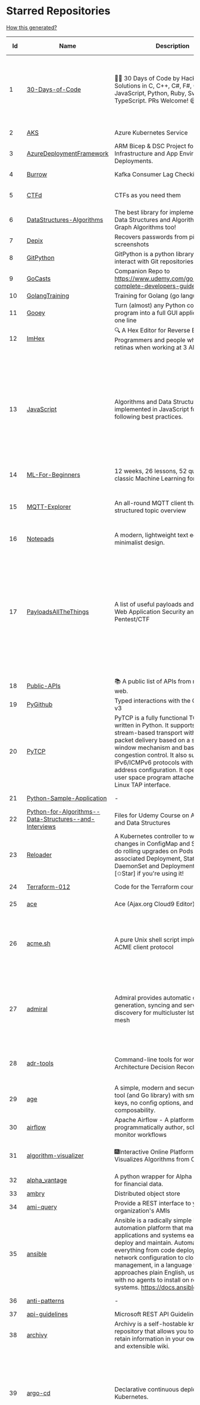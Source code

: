 # Starred Repositories  
[How this generated?](../master/USAGE.md)  
  
| Id 			| Name			| Description | Star Counts | Topics/Tags   | Last Updated 	|  
| ----------- | ----------- 	| ----------- | ----------- | ----------- 	| -----------   |  
|1|[30-Days-of-Code](https://github.com/xeoneux/30-Days-of-Code.git)|👨‍💻 30 Days of Code by HackerRank Solutions in C, C++, C#, F#, Go, Java, JavaScript, Python, Ruby, Swift & TypeScript. PRs Welcome! 😄|802|hackerrank, java, swift, python, csharp, fsharp, cplusplus, solutions, 30, days, of, code, typescript, go, ruby, kotlin, javascript, c|17-8-2022|  
|2|[AKS](https://github.com/Azure/AKS.git)|Azure Kubernetes Service|1645||30-11-2022|  
|3|[AzureDeploymentFramework](https://github.com/brwilkinson/AzureDeploymentFramework.git)|ARM Bicep & DSC Project for Azure Infrastructure and App Environment Deployments.|85||12-9-2022|  
|4|[Burrow](https://github.com/linkedin/Burrow.git)|Kafka Consumer Lag Checking|3389||1-12-2022|  
|5|[CTFd](https://github.com/CTFd/CTFd.git)|CTFs as you need them|4385|ctf, security, education, flask, ctfd|23-12-2022|  
|6|[DataStructures-Algorithms](https://github.com/rachitiitr/DataStructures-Algorithms.git)|The best library for implementation of all Data Structures and Algorithms - Trees + Graph Algorithms too!|2421||13-6-2021|  
|7|[Depix](https://github.com/beurtschipper/Depix.git)|Recovers passwords from pixelized screenshots|23098||16-6-2022|  
|8|[GitPython](https://github.com/gitpython-developers/GitPython.git)|GitPython is a python library used to interact with Git repositories.|3772||22-12-2022|  
|9|[GoCasts](https://github.com/StephenGrider/GoCasts.git)|Companion Repo to https://www.udemy.com/go-the-complete-developers-guide/|1856||25-8-2017|  
|10|[GolangTraining](https://github.com/GoesToEleven/GolangTraining.git)|Training for Golang (go language)|8665|||  
|11|[Gooey](https://github.com/chriskiehl/Gooey.git)|Turn (almost) any Python command line program into a full GUI application with one line|16992||8-5-2022|  
|12|[ImHex](https://github.com/WerWolv/ImHex.git)|🔍 A Hex Editor for Reverse Engineers, Programmers and people who value their retinas when working at 3 AM.|22957||27-12-2022|  
|13|[JavaScript](https://github.com/TheAlgorithms/JavaScript.git)|Algorithms and Data Structures implemented in JavaScript for beginners, following best practices.|24205|algorithm, algorithm-challenges, data-structures, cryptography, cipher, search, sort, sorting-algorithms, mathematics, conversions, hacktoberfest, javascript, algorithms-implemented, algorithms|19-12-2022|  
|14|[ML-For-Beginners](https://github.com/microsoft/ML-For-Beginners.git)|12 weeks, 26 lessons, 52 quizzes, classic Machine Learning for all|43304||27-9-2022|  
|15|[MQTT-Explorer](https://github.com/thomasnordquist/MQTT-Explorer.git)|An all-round MQTT client that provides a structured topic overview|2101|mqtt, mqtt-explorer, homeautomation, mqtt-client, mqtt-smarthome, mqtt-tool|27-2-2022|  
|16|[Notepads](https://github.com/0x7c13/Notepads.git)|A modern, lightweight text editor with a minimalist design.|7009|||  
|17|[PayloadsAllTheThings](https://github.com/swisskyrepo/PayloadsAllTheThings.git)|A list of useful payloads and bypass for Web Application Security and Pentest/CTF|44007|pentest, payload, bypass, web-application, hacking, vulnerability, bounty, methodology, privilege-escalation, penetration-testing, cheatsheet, security, enumeration, bugbounty, redteam, payloads, hacktoberfest|27-12-2022|  
|18|[Public-APIs](https://github.com/n0shake/Public-APIs.git)|📚 A public list of APIs from round the web.|19291|||  
|19|[PyGithub](https://github.com/PyGithub/PyGithub.git)|Typed interactions with the GitHub API v3|5701||15-12-2022|  
|20|[PyTCP](https://github.com/ccie18643/PyTCP.git)|PyTCP is a fully functional TCP/IP stack written in Python. It supports TCP stream-based transport with reliable packet delivery based on a sliding window mechanism and basic congestion control. It also supports IPv6/ICMPv6 protocols with SLAAC address configuration. It operates as a user space program attached to the Linux TAP interface.|271|network, tcp, python, linux, ip, arp, udp, icmp, ethernet, ipv4, ipv6|27-11-2022|  
|21|[Python-Sample-Application](https://github.com/uber/Python-Sample-Application.git)|-|363||9-3-2015|  
|22|[Python-for-Algorithms--Data-Structures--and-Interviews](https://github.com/jmportilla/Python-for-Algorithms--Data-Structures--and-Interviews.git)|Files for Udemy Course on Algorithms and Data Structures|2218||1-7-2022|  
|23|[Reloader](https://github.com/stakater/Reloader.git)|A Kubernetes controller to watch changes in ConfigMap and Secrets and do rolling upgrades on Pods with their associated Deployment, StatefulSet, DaemonSet and DeploymentConfig – [✩Star] if you're using it!|4554||7-12-2022|  
|24|[Terraform-012](https://github.com/addamstj/Terraform-012.git)|Code for the Terraform course|78||6-7-2020|  
|25|[ace](https://github.com/ajaxorg/ace.git)|Ace (Ajax.org Cloud9 Editor)|25215||19-12-2022|  
|26|[acme.sh](https://github.com/acmesh-official/acme.sh.git)|A pure Unix shell script implementing ACME client protocol|29756|acme, acme-protocol, letsencrypt, certbot, shell, ash, bash, posix, posix-sh, zerossl, buypass, acme-client|23-11-2022|  
|27|[admiral](https://github.com/istio-ecosystem/admiral.git)|Admiral provides automatic configuration generation, syncing and service discovery for multicluster Istio service mesh|495|admiral, service-mesh, istio, k8s, multi-cluster, automation, configuration, service-discovery, multicluster, microservices, clusters|19-12-2022|  
|28|[adr-tools](https://github.com/npryce/adr-tools.git)|Command-line tools for working with Architecture Decision Records|3680|architecture-decision-records, documentation, architecture, markdown|30-3-2020|  
|29|[age](https://github.com/FiloSottile/age.git)|A simple, modern and secure encryption tool (and Go library) with small explicit keys, no config options, and UNIX-style composability.|12345||26-12-2022|  
|30|[airflow](https://github.com/apache/airflow.git)|Apache Airflow - A platform to programmatically author, schedule, and monitor workflows|28565||28-12-2022|  
|31|[algorithm-visualizer](https://github.com/algorithm-visualizer/algorithm-visualizer.git)|:fireworks:Interactive Online Platform that Visualizes Algorithms from Code|41956|algorithm, data-structure, visualization, animation|13-4-2022|  
|32|[alpha_vantage](https://github.com/RomelTorres/alpha_vantage.git)|A python wrapper for Alpha Vantage API for financial data.|3798||25-12-2022|  
|33|[ambry](https://github.com/linkedin/ambry.git)|Distributed object store|1575|||  
|34|[ami-query](https://github.com/intuit/ami-query.git)|Provide a REST interface to your organization's AMIs|39||31-8-2020|  
|35|[ansible](https://github.com/ansible/ansible.git)|Ansible is a radically simple IT automation platform that makes your applications and systems easier to deploy and maintain. Automate everything from code deployment to network configuration to cloud management, in a language that approaches plain English, using SSH, with no agents to install on remote systems. https://docs.ansible.com.|55843|python, ansible, hacktoberfest|27-12-2022|  
|36|[anti-patterns](https://github.com/tonybaloney/anti-patterns.git)|-|118||15-7-2022|  
|37|[api-guidelines](https://github.com/microsoft/api-guidelines.git)|Microsoft REST API Guidelines|20447|||  
|38|[archivy](https://github.com/archivy/archivy.git)|Archivy is a self-hostable knowledge repository that allows you to learn and retain information in your own personal and extensible wiki.|2948||6-12-2022|  
|39|[argo-cd](https://github.com/argoproj/argo-cd.git)|Declarative continuous deployment for Kubernetes.|11628|argo, kubernetes, continuous-deployment, gitops, continuous-delivery, docker, cd, cicd, pipeline, devops, ci-cd, argo-cd, ksonnet, helm, hacktoberfest|22-12-2022|  
|40|[argo-rollouts](https://github.com/argoproj/argo-rollouts.git)|Progressive Delivery for Kubernetes|1848|gitops, canary, bluegreen, kubernetes, argoproj, deployments, experiments, argo-rollouts, progressive-delivery, hacktoberfest|21-12-2022|  
|41|[argo-workflows](https://github.com/argoproj/argo-workflows.git)|Workflow engine for Kubernetes|12294|workflow, kubernetes, argo, dag, knative, airflow, machine-learning, argo-workflows, workflow-engine, hacktoberfest, cloud-native, cncf, k8s|18-12-2022|  
|42|[arlon](https://github.com/arlonproj/arlon.git)|A kubernetes cluster lifecycle management and configuration tool|110|kubernetes, k8s, gitops|22-12-2022|  
|43|[arm-template-whatif](https://github.com/Azure/arm-template-whatif.git)|A repository to track issues related to what-if noise suppression|65|||  
|44|[arm-ttk](https://github.com/Azure/arm-ttk.git)|Azure Resource Manager Template Toolkit|360||15-12-2022|  
|45|[atom](https://github.com/atom/atom.git)|:atom: The hackable text editor|58990|atom, editor, javascript, electron, windows, linux, macos|22-11-2022|  
|46|[auto](https://github.com/intuit/auto.git)|Generate releases based on semantic version labels on pull requests.|1889||13-9-2022|  
|47|[autoscaler](https://github.com/kubernetes/autoscaler.git)|Autoscaling components for Kubernetes|6392||27-12-2022|  
|48|[awesome](https://github.com/sindresorhus/awesome.git)|😎 Awesome lists about all kinds of interesting topics|231535|awesome, awesome-list, unicorns, lists, resources|26-12-2022|  
|49|[awesome-algorithms](https://github.com/tayllan/awesome-algorithms.git)|A curated list of awesome places to learn and/or practice algorithms.|12887||9-5-2022|  
|50|[awesome-awesomeness](https://github.com/bayandin/awesome-awesomeness.git)|A curated list of awesome awesomeness|29666||24-3-2022|  
|51|[awesome-cheatsheets](https://github.com/LeCoupa/awesome-cheatsheets.git)|👩‍💻👨‍💻 Awesome cheatsheets for popular programming languages, frameworks and development tools. They include everything you should know in one single file.|31777||28-8-2022|  
|52|[awesome-courses](https://github.com/prakhar1989/awesome-courses.git)|:books: List of awesome university courses for learning Computer Science!|44653|computer-science, courses, awesome-list, awesome|12-11-2022|  
|53|[awesome-deep-learning](https://github.com/ChristosChristofidis/awesome-deep-learning.git)|A curated list of awesome Deep Learning tutorials, projects and communities.|20001||14-11-2022|  
|54|[awesome-docker](https://github.com/veggiemonk/awesome-docker.git)|:whale: A curated list of Docker resources and projects|23756|||  
|55|[awesome-flask](https://github.com/humiaozuzu/awesome-flask.git)|A curated list of awesome Flask resources and plugins|11054||17-9-2019|  
|56|[awesome-go](https://github.com/avelino/awesome-go.git)|A curated list of awesome Go frameworks, libraries and software|93551|golang, golang-library, go, awesome, awesome-list, hacktoberfest|21-12-2022|  
|57|[awesome-hyper](https://github.com/bnb/awesome-hyper.git)|🖥 Delightful Hyper plugins, themes, and resources|10152|hyper, hyperterm, zeit, terminal, awesome, awesome-list|13-7-2021|  
|58|[awesome-interview-questions](https://github.com/DopplerHQ/awesome-interview-questions.git)|:octocat: A curated awesome list of lists of interview questions. Feel free to contribute! :mortar_board: |52278|awesome-list, awesomeness, interview-questions, interviewing, interview-practice, ruby, javascript, awesome, list, python-interview-questions, rails-interview, javascript-interview-questions, angularjs-interview-questions, android-interview-questions|16-11-2021|  
|59|[awesome-k6](https://github.com/grafana/awesome-k6.git)|A curated list of resources on automated load- and performance testing using k6 🗻|314||30-9-2022|  
|60|[awesome-kubernetes](https://github.com/nubenetes/awesome-kubernetes.git)|A curated list of awesome references collected since 2018.|377||6-11-2022|  
|61|[awesome-kubernetes](https://github.com/ramitsurana/awesome-kubernetes.git)|A curated list for awesome kubernetes sources :ship::tada:|13378||27-11-2022|  
|62|[awesome-macOS](https://github.com/iCHAIT/awesome-macOS.git)|  A curated list of awesome applications, softwares, tools and shiny things for macOS.|13757||12-12-2022|  
|63|[awesome-machine-learning](https://github.com/josephmisiti/awesome-machine-learning.git)|A curated list of awesome Machine Learning frameworks, libraries and software.|57087||6-12-2022|  
|64|[awesome-microservices](https://github.com/mfornos/awesome-microservices.git)|A curated list of Microservice Architecture related principles and technologies.|11690|||  
|65|[awesome-pentest](https://github.com/enaqx/awesome-pentest.git)|A collection of awesome penetration testing resources, tools and other shiny things|17468||25-8-2022|  
|66|[awesome-python](https://github.com/vinta/awesome-python.git)|A curated list of awesome Python frameworks, libraries, software and resources|150930|awesome, python, collections, python-library, python-framework, python-resources|4-12-2022|  
|67|[awesome-readme](https://github.com/matiassingers/awesome-readme.git)|A curated list of awesome READMEs|13544||13-12-2022|  
|68|[awesome-sanic](https://github.com/mekicha/awesome-sanic.git)|A curated list of awesome Sanic resources and extensions|618||26-10-2022|  
|69|[awesome-scalability](https://github.com/binhnguyennus/awesome-scalability.git)|The Patterns of Scalable, Reliable, and Performant Large-Scale Systems|42576|system-design, backend, scalability, interview, architecture, devops, design-patterns, interview-questions, awesome-list, big-data, awesome, resources, lists, web-development, programming, system, interview-practice, computer-science, distributed-systems, machine-learning|4-12-2022|  
|70|[awesome-selfhosted](https://github.com/awesome-selfhosted/awesome-selfhosted.git)|A list of Free Software network services and web applications which can be hosted on your own servers|113173|selfhosted, awesome, awesome-list, privacy, hosting, cloud, self-hosted|24-12-2022|  
|71|[awesome-sre](https://github.com/dastergon/awesome-sre.git)|A curated list of Site Reliability and Production Engineering resources.|9419||8-10-2022|  
|72|[awesome-sysadmin](https://github.com/awesome-foss/awesome-sysadmin.git)|A curated list of amazingly awesome open source sysadmin resources.|16143||24-12-2022|  
|73|[awesome-vscode](https://github.com/viatsko/awesome-vscode.git)|🎨 A curated list of delightful VS Code packages and resources.|21647||15-11-2022|  
|74|[awless](https://github.com/wallix/awless.git)|A Mighty CLI for AWS|4892||10-12-2018|  
|75|[aws-cdk](https://github.com/aws/aws-cdk.git)|The AWS Cloud Development Kit is a framework for defining cloud infrastructure in code|9654||27-12-2022|  
|76|[aws-cli](https://github.com/aws/aws-cli.git)|Universal Command Line Interface for Amazon Web Services|13273|aws, cloud, aws-cli, cloud-management|27-12-2022|  
|77|[aws-eks-best-practices](https://github.com/aws/aws-eks-best-practices.git)|A best practices guide for day 2 operations, including operational excellence, security, reliability, performance efficiency, and cost optimization.|1233||19-12-2022|  
|78|[aws-eks-kubernetes-masterclass](https://github.com/stacksimplify/aws-eks-kubernetes-masterclass.git)|AWS EKS Kubernetes - Masterclass   DevOps, Microservices|682||3-3-2022|  
|79|[aws-load-balancer-controller](https://github.com/kubernetes-sigs/aws-load-balancer-controller.git)|A Kubernetes controller for Elastic Load Balancers|3170|kubernetes-ingress-controller, aws, ingress-resource, kubernetes, ingress, k8s-sig-aws|22-12-2022|  
|80|[azkaban](https://github.com/azkaban/azkaban.git)|Azkaban workflow manager.|4187||23-12-2022|  
|81|[azure-cli](https://github.com/Azure/azure-cli.git)|Azure Command-Line Interface|3356|azure, azure-cli, cloud|28-12-2022|  
|82|[azure-docs-bicep-samples](https://github.com/Azure/azure-docs-bicep-samples.git)|-|38||1-11-2022|  
|83|[azure-functions-host](https://github.com/Azure/azure-functions-host.git)|The host/runtime that powers Azure Functions|1789||21-12-2022|  
|84|[azure-monitor-opencensus-python](https://github.com/Azure-Samples/azure-monitor-opencensus-python.git)|Sample repository demonstrating Azure Monitor exporters for Opencensus Python|17|||  
|85|[azure-powershell](https://github.com/Azure/azure-powershell.git)|Microsoft Azure PowerShell|3408|||  
|86|[azure-quickstart-templates](https://github.com/Azure/azure-quickstart-templates.git)|Azure Quickstart Templates|12499||16-12-2022|  
|87|[azure-rest-api-specs](https://github.com/Azure/azure-rest-api-specs.git)|The source for REST API specifications for Microsoft Azure.|1917||28-12-2022|  
|88|[badges](https://github.com/Naereen/badges.git)|:pencil: Markdown code for lots of small badges :ribbon: :pushpin: (shields.io, forthebadge.com etc) :sunglasses:. Contributions are welcome! Please add yours!|3688|forthebadge, badges, markdown, markdown-cheatsheet, meta-badge, forthebadge-cc, restructuredtext, pokemon, python, awesome, markup|29-10-2022|  
|89|[bat](https://github.com/sharkdp/bat.git)|A cat(1) clone with wings.|38734|command-line, tool, syntax-highlighting, git, terminal, cli, rust, hacktoberfest|18-12-2022|  
|90|[bcc](https://github.com/iovisor/bcc.git)|BCC - Tools for BPF-based Linux IO analysis, networking, monitoring, and more|16254||17-12-2022|  
|91|[behave](https://github.com/behave/behave.git)|BDD, Python style.|2742||19-12-2022|  
|92|[benten](https://github.com/intuit/benten.git)|Chatbot Development Framework (with Slack integration for Jira and Jenkins)|130|||  
|93|[bhai-lang](https://github.com/DulLabs/bhai-lang.git)|A toy programming language written in Typescript|3571||17-4-2022|  
|94|[bicep](https://github.com/Azure/bicep.git)|Bicep is a declarative language for describing and deploying Azure resources|2637|||  
|95|[bitcoin](https://github.com/bitcoin/bitcoin.git)|Bitcoin Core integration/staging tree|67540|bitcoin, c-plus-plus, p2p, cryptocurrency, cryptography|25-12-2022|  
|96|[black](https://github.com/psf/black.git)|The uncompromising Python code formatter|30669||26-12-2022|  
|97|[blackfriday](https://github.com/russross/blackfriday.git)|Blackfriday: a markdown processor for Go|5064||27-10-2020|  
|98|[blockly](https://github.com/google/blockly.git)|The web-based visual programming editor.|10864|||  
|99|[bokeh](https://github.com/bokeh/bokeh.git)|Interactive Data Visualization in the browser, from  Python|17045||28-12-2022|  
|100|[boto3](https://github.com/boto/boto3.git)|AWS SDK for Python|7789|python, aws, cloud, cloud-management, aws-sdk|27-12-2022|  
|101|[boundary](https://github.com/hashicorp/boundary.git)|Boundary enables identity-based access management for dynamic infrastructure. |3494||23-12-2022|  
|102|[brackets](https://github.com/adobe/brackets.git)|An open source code editor for the web, written in JavaScript, HTML and CSS.|33509||18-3-2021|  
|103|[build-your-own-x](https://github.com/codecrafters-io/build-your-own-x.git)|Master programming by recreating your favorite technologies from scratch.|181113|programming, tutorials, tutorial-code, tutorial-exercises, free, awesome-list|19-12-2022|  
|104|[caddy](https://github.com/caddyserver/caddy.git)|Fast and extensible multi-platform HTTP/1-2-3 web server with automatic HTTPS|45052|go, web-server, caddyfile, http, http-server, reverse-proxy, https, tls, automatic-https, privacy, security, acme, caddy, golang, http3, hacktoberfest|22-12-2022|  
|105|[cdnjs](https://github.com/cdnjs/cdnjs.git)|🤖 CDN assets - The #1 free and open source CDN built to make life easier for developers.|9744||28-12-2022|  
|106|[celery](https://github.com/celery/celery.git)|Distributed Task Queue (development branch)|20697||26-12-2022|  
|107|[cello](https://github.com/cello-proj/cello.git)|Run infrastructure as code (IaC) software tools including CDK, Terraform and Cloud Formation via GitOps.|252||21-12-2022|  
|108|[cert-manager](https://github.com/cert-manager/cert-manager.git)|Automatically provision and manage TLS certificates in Kubernetes|9769||22-12-2022|  
|109|[cfssl](https://github.com/cloudflare/cfssl.git)|CFSSL: Cloudflare's PKI and TLS toolkit|7492||8-12-2022|  
|110|[chalice](https://github.com/aws/chalice.git)|Python Serverless Microframework for AWS|9374||1-9-2022|  
|111|[chaos-mesh](https://github.com/chaos-mesh/chaos-mesh.git)|A Chaos Engineering Platform for Kubernetes.|5407||27-12-2022|  
|112|[chartmuseum](https://github.com/helm/chartmuseum.git)|Host your own Helm Chart Repository|3058||15-12-2022|  
|113|[cheat.sh](https://github.com/chubin/cheat.sh.git)|the only cheat sheet you need|34244|cheatsheet, curl, terminal, command-line, cli, examples, documentation, help, tldr, hacktoberfest2021|18-4-2022|  
|114|[chef](https://github.com/chef/chef.git)|Chef Infra, a powerful automation platform that transforms infrastructure into code automating how infrastructure is configured, deployed and managed across any environment, at any scale|7091|chef, devops, cfgmgt, infrastructure, automation, deployment, hacktoberfest|21-12-2022|  
|115|[clair](https://github.com/quay/clair.git)|Vulnerability Static Analysis for Containers|9240||9-12-2022|  
|116|[cli](https://github.com/snyk/cli.git)|Snyk CLI scans and monitors your projects for security vulnerabilities.|4256|||  
|117|[cli](https://github.com/cli/cli.git)|GitHub’s official command line tool|30821||23-12-2022|  
|118|[cli-spinners](https://github.com/sindresorhus/cli-spinners.git)|Spinners for use in the terminal|2083||24-7-2022|  
|119|[cli53](https://github.com/barnybug/cli53.git)|Command line tool for Amazon Route 53|1836||8-4-2022|  
|120|[click](https://github.com/pallets/click.git)|Python composable command line interface toolkit|13321||1-11-2022|  
|121|[cloud-custodian](https://github.com/cloud-custodian/cloud-custodian.git)|Rules engine for cloud security, cost optimization, and governance, DSL in yaml for policies to query, filter, and take actions on resources|4578||21-12-2022|  
|122|[cobra](https://github.com/spf13/cobra.git)|A Commander for modern Go CLI interactions|30070|cobra, cobra-library, cobra-generator, posix-compliant-flags, command-cobra, cli-app, command-line, commandline, command, cli, go, golang, golang-library, golang-application, subcommands, posix|25-12-2022|  
|123|[codebytere.github.io](https://github.com/codebytere/codebytere.github.io.git)|personal website|469||15-9-2022|  
|124|[coding-interview-university](https://github.com/jwasham/coding-interview-university.git)|A complete computer science study plan to become a software engineer.|241842|computer-science, interview, programming-interviews, study-plan, data-structures, algorithms, software-engineering, algorithm, coding-interviews, interview-prep, coding-interview, interview-preparation|27-12-2022|  
|125|[compose](https://github.com/docker/compose.git)|Define and run multi-container applications with Docker|28123||23-12-2022|  
|126|[consul](https://github.com/hashicorp/consul.git)|Consul is a distributed, highly available, and data center aware solution to connect and configure applications across dynamic, distributed infrastructure.|25828|||  
|127|[containerd](https://github.com/containerd/containerd.git)|An open and reliable container runtime|12827||28-12-2022|  
|128|[core](https://github.com/home-assistant/core.git)|:house_with_garden: Open source home automation that puts local control and privacy first.|56924|python, home-automation, iot, internet-of-things, mqtt, raspberry-pi, asyncio, hacktoberfest|28-12-2022|  
|129|[coredns](https://github.com/coredns/coredns.git)|CoreDNS is a DNS server that chains plugins|10105||20-12-2022|  
|130|[coreutils](https://github.com/uutils/coreutils.git)|Cross-platform Rust rewrite of the GNU coreutils|12944||26-12-2022|  
|131|[crouton](https://github.com/dnschneid/crouton.git)|Chromium OS Universal Chroot Environment|8249||27-11-2022|  
|132|[curl](https://github.com/curl/curl.git)|A command line tool and library for transferring data with URL syntax, supporting DICT, FILE, FTP, FTPS, GOPHER, GOPHERS, HTTP, HTTPS, IMAP, IMAPS, LDAP, LDAPS, MQTT, POP3, POP3S, RTMP, RTMPS, RTSP, SCP, SFTP, SMB, SMBS, SMTP, SMTPS, TELNET, TFTP, WS and WSS. libcurl offers a myriad of powerful features|27852|http, https, ftp, user-agent, client, library, curl, libcurl, c, transfer-data, ldap, mqtt, sftp, scp, imaps, gopher, pop3, transferring-data, hacktoberfest, websocket|27-12-2022|  
|133|[dailybot](https://github.com/sapumar/dailybot.git)|Simple telegram bot to remind about the daily stand up|8|||  
|134|[dashboard](https://github.com/kubernetes/dashboard.git)|General-purpose web UI for Kubernetes clusters|12005||25-12-2022|  
|135|[datamodel-code-generator](https://github.com/koxudaxi/datamodel-code-generator.git)|Pydantic model generator for easy conversion of JSON, OpenAPI, JSON Schema, and YAML data sources.|1331|openapi, code-generator, python, pydantic, generator, fastapi, json-schema, datamodel, swagger, yaml, csv, openapi-codegen, swagger-codegen|27-12-2022|  
|136|[deepdiff](https://github.com/seperman/deepdiff.git)|DeepDiff: Deep Difference and search of any Python object/data. DeepHash: Hash of any object based on its contents. Delta: Use deltas to reconstruct objects by adding deltas together.|1541||11-12-2022|  
|137|[design-patterns-for-humans](https://github.com/kamranahmedse/design-patterns-for-humans.git)|An ultra-simplified explanation to design patterns|35668|design-patterns, architecture, software-engineering, engineering, principles, computer-science|27-8-2022|  
|138|[developer-roadmap](https://github.com/kamranahmedse/developer-roadmap.git)|Interactive roadmaps, guides and other educational content to help developers grow in their careers.|222575||27-12-2022|  
|139|[devops-exercises](https://github.com/bregman-arie/devops-exercises.git)|Linux, Jenkins, AWS, SRE, Prometheus, Docker, Python, Ansible, Git, Kubernetes, Terraform, OpenStack, SQL, NoSQL, Azure, GCP, DNS, Elastic, Network, Virtualization. DevOps Interview Questions|34997||23-12-2022|  
|140|[diagrams](https://github.com/mingrammer/diagrams.git)|:art: Diagram as Code for prototyping cloud system architectures|27521||27-11-2022|  
|141|[discourse](https://github.com/discourse/discourse.git)|A platform for community discussion. Free, open, simple.|37060|discourse, javascript, rails, ruby, ember, forum, postgresql|28-12-2022|  
|142|[dive](https://github.com/wagoodman/dive.git)|A tool for exploring each layer in a docker image|35082||2-7-2021|  
|143|[django](https://github.com/django/django.git)|The Web framework for perfectionists with deadlines.|67872||28-12-2022|  
|144|[django-health-check](https://github.com/revsys/django-health-check.git)|a pluggable app that runs a full check on the deployment, using a number of plugins to check e.g. database, queue server, celery processes, etc.|932||8-11-2022|  
|145|[dns](https://github.com/miekg/dns.git)|DNS library in Go|6675||12-11-2022|  
|146|[dnsperf](https://github.com/cobblau/dnsperf.git)|A DNS performance tool.|205||14-10-2017|  
|147|[docker-cheat-sheet](https://github.com/wsargent/docker-cheat-sheet.git)|Docker Cheat Sheet|21279||23-6-2022|  
|148|[docker_practice](https://github.com/yeasy/docker_practice.git)|Learn and understand Docker&Container technologies, with real DevOps practice!|21615|||  
|149|[dockerfiles](https://github.com/jessfraz/dockerfiles.git)|Various Dockerfiles I use on the desktop and on servers.|12908||27-3-2021|  
|150|[doitlive](https://github.com/sloria/doitlive.git)|Because sometimes you need to do it live|3225|command-line, presentations, python, live-coding, cli, click, bash, zsh, ipython, script, hacktoberfest|14-8-2022|  
|151|[dotfiles](https://github.com/bbkane/dotfiles.git)|Configs for apps I care about|25||10-12-2022|  
|152|[draft-classic](https://github.com/Azure/draft-classic.git)|A tool for developers to create cloud-native applications on Kubernetes.|3944||26-2-2020|  
|153|[eBPF-Package-Repository](https://github.com/l3af-project/eBPF-Package-Repository.git)|eBPF Programs|20|||  
|154|[echarts](https://github.com/apache/echarts.git)|Apache ECharts is a powerful, interactive charting and data visualization library for browser|53743|echarts, data-visualization, charts, charting-library, visualization, apache, data-viz, canvas, svg|28-12-2022|  
|155|[echo](https://github.com/labstack/echo.git)|High performance, minimalist Go web framework|24547|||  
|156|[ecs-refarch-service-discovery](https://github.com/awslabs/ecs-refarch-service-discovery.git)|An EC2 Container Service Reference Architecture for providing Service Discovery to containers using CloudWatch Events, Lambda and Route 53 private hosted zones. |441||25-7-2016|  
|157|[eks-anywhere](https://github.com/aws/eks-anywhere.git)|Run Amazon EKS on your own infrastructure 🚀|1688||24-12-2022|  
|158|[eks-node-viewer](https://github.com/awslabs/eks-node-viewer.git)|EKS Node Viewer|445||26-12-2022|  
|159|[elasticsearch](https://github.com/elastic/elasticsearch.git)|Free and Open, Distributed, RESTful Search Engine|62256|elasticsearch, java, search-engine|28-12-2022|  
|160|[emissary](https://github.com/emissary-ingress/emissary.git)|open source Kubernetes-native API gateway for microservices built on the Envoy Proxy|3962||27-12-2022|  
|161|[envoy](https://github.com/envoyproxy/envoy.git)|Cloud-native high-performance edge/middle/service proxy|21117|||  
|162|[etcd](https://github.com/etcd-io/etcd.git)|Distributed reliable key-value store for the most critical data of a distributed system|42195||28-12-2022|  
|163|[every-programmer-should-know](https://github.com/mtdvio/every-programmer-should-know.git)|A collection of (mostly) technical things every software developer should know about|66545|cc-by, computer-science, educational, novice, collection|23-11-2022|  
|164|[ewd998](https://github.com/tlaplus-workshops/ewd998.git)|Distributed termination detection on a ring, due to Shmuel Safra:|33||16-12-2022|  
|165|[examples](https://github.com/kubernetes/examples.git)|Kubernetes application example tutorials|5328||21-7-2022|  
|166|[excalidraw](https://github.com/excalidraw/excalidraw.git)|Virtual whiteboard for sketching hand-drawn like diagrams|37743|productivity, collaboration, diagrams, drawing, whiteboard, hacktoberfest|27-12-2022|  
|167|[external-dns](https://github.com/kubernetes-sigs/external-dns.git)|Configure external DNS servers (AWS Route53, Google CloudDNS and others) for Kubernetes Ingresses and Services|5905|||  
|168|[faas](https://github.com/openfaas/faas.git)|OpenFaaS - Serverless Functions Made Simple|22493|||  
|169|[face_recognition](https://github.com/ageitgey/face_recognition.git)|The world's simplest facial recognition api for Python and the command line|46855|machine-learning, face-detection, face-recognition, python|10-6-2022|  
|170|[faker](https://github.com/joke2k/faker.git)|Faker is a Python package that generates fake data for you.|15197|python, fake, testing, dataset, fake-data, test-data, test-data-generator|30-11-2022|  
|171|[falcon](https://github.com/falconry/falcon.git)|The no-magic web data plane API and microservices framework for Python developers, with a focus on reliability, correctness, and performance at scale.|8984||2-12-2022|  
|172|[fastapi-utils](https://github.com/dmontagu/fastapi-utils.git)|Reusable utilities for FastAPI|1245|fastapi|7-3-2020|  
|173|[fasthttp](https://github.com/valyala/fasthttp.git)|Fast HTTP package for Go. Tuned for high performance. Zero memory allocations in hot paths. Up to 10x faster than net/http|18857||25-12-2022|  
|174|[fd](https://github.com/sharkdp/fd.git)|A simple, fast and user-friendly alternative to 'find'|25773|||  
|175|[first-contributions](https://github.com/firstcontributions/first-contributions.git)|🚀✨ Help beginners to contribute to open source projects|30680|||  
|176|[fish-shell](https://github.com/fish-shell/fish-shell.git)|The user-friendly command line shell.|20070|fish, shell, terminal|27-12-2022|  
|177|[flamethrower](https://github.com/DNS-OARC/flamethrower.git)|a DNS performance and functional testing utility supporting UDP, TCP, DoT and DoH (by @ns1labs)|264||7-12-2022|  
|178|[flasgger](https://github.com/flasgger/flasgger.git)|Easy OpenAPI specs and Swagger UI for your Flask API|3146||21-1-2022|  
|179|[flower](https://github.com/mher/flower.git)|Real-time monitor and web admin for Celery distributed task queue|5500||14-11-2022|  
|180|[flux](https://github.com/fluxcd/flux.git)|Successor: https://github.com/fluxcd/flux2|6941|kubernetes, gitops, legacy||  
|181|[forcediphttpsadapter](https://github.com/Roadmaster/forcediphttpsadapter.git)|A requests TransportAdapter allowing to force a specific IP for HTTPS connections.|43||1-11-2021|  
|182|[fortio](https://github.com/fortio/fortio.git)|Fortio load testing library, command line tool, advanced echo server and web UI in go (golang). Allows to specify a set query-per-second load and record latency histograms and other useful stats.|2785|golang, golang-library, golang-application, performance, performance-testing, performance-visualization, http, grpc, proxy, go|19-12-2022|  
|183|[fortio-operator](https://github.com/verfio/fortio-operator.git)|Load Testing Operator within the Kubernetes cluster and outside of it.|37||18-3-2019|  
|184|[free-for-dev](https://github.com/ripienaar/free-for-dev.git)|A list of SaaS, PaaS and IaaS offerings that have free tiers of interest to devops and infradev|63944|free-for-developers, awesome-list|27-12-2022|  
|185|[free-programming-books](https://github.com/EbookFoundation/free-programming-books.git)|:books: Freely available programming books|259331||25-12-2022|  
|186|[frp](https://github.com/fatedier/frp.git)|A fast reverse proxy to help you expose a local server behind a NAT or firewall to the internet.|63077|proxy, reverse-proxy, tunnel, nat, go, firewall, frp, expose, http-proxy|22-12-2022|  
|187|[fucking-algorithm](https://github.com/labuladong/fucking-algorithm.git)|刷算法全靠套路，认准 labuladong 就够了！English version supported! Crack LeetCode, not only how, but also why. |112831||21-12-2022|  
|188|[gcsfuse](https://github.com/GoogleCloudPlatform/gcsfuse.git)|A user-space file system for interacting with Google Cloud Storage|1582||26-12-2022|  
|189|[git-standup](https://github.com/kamranahmedse/git-standup.git)|Recall what you did on the last working day. Psst! or be nosy and find what someone else in your team did ;-)|7282|||  
|190|[github-cheat-sheet](https://github.com/tiimgreen/github-cheat-sheet.git)|A list of cool features of Git and GitHub.|38709|awesome, awesome-list, list, github, git|28-5-2022|  
|191|[github-readme-stats](https://github.com/anuraghazra/github-readme-stats.git)|:zap: Dynamically generated stats for your github readmes|49204||22-11-2022|  
|192|[github1s](https://github.com/conwnet/github1s.git)|One second to read GitHub code with VS Code.|21522||7-12-2022|  
|193|[gitignore](https://github.com/github/gitignore.git)|A collection of useful .gitignore templates|142172|gitignore, git|18-12-2022|  
|194|[gitops-engine](https://github.com/argoproj/gitops-engine.git)|Democratizing GitOps|1454|||  
|195|[gitui](https://github.com/extrawurst/gitui.git)|Blazing 💥 fast terminal-ui for git written in rust 🦀|11711||27-12-2022|  
|196|[gloo](https://github.com/solo-io/gloo.git)|The Feature-rich, Kubernetes-native, Next-Generation API Gateway Built on Envoy|3645||27-12-2022|  
|197|[go-fuzz](https://github.com/dvyukov/go-fuzz.git)|Randomized testing for Go|4539||26-7-2022|  
|198|[go-github](https://github.com/google/go-github.git)|Go library for accessing the GitHub v3 API|9021||26-12-2022|  
|199|[go-leetcode](https://github.com/austingebauer/go-leetcode.git)|A collection of 100+ popular LeetCode problems solved in Go.|1741|leetcode, ctci|10-3-2021|  
|200|[go-metrics](https://github.com/rcrowley/go-metrics.git)|Go port of Coda Hale's Metrics library|3324||27-12-2020|  
|201|[go-restful](https://github.com/emicklei/go-restful.git)|package for building REST-style Web Services using Go|4677||19-11-2022|  
|202|[goaccess](https://github.com/allinurl/goaccess.git)|GoAccess is a real-time web log analyzer and interactive viewer that runs in a terminal in *nix systems or through your browser.|15569||15-12-2022|  
|203|[gobgp](https://github.com/osrg/gobgp.git)|BGP implemented in the Go Programming Language|3090||11-12-2022|  
|204|[gods](https://github.com/emirpasic/gods.git)|GoDS (Go Data Structures) - Sets, Lists, Stacks, Maps, Trees, Queues, and much more|13006||17-10-2022|  
|205|[goldmark](https://github.com/yuin/goldmark.git)|:trophy: A markdown parser written in Go. Easy to extend, standard(CommonMark) compliant, well structured.|2473|markdown, commonmark, golang, go|25-12-2022|  
|206|[google-cloud-python](https://github.com/googleapis/google-cloud-python.git)|Google Cloud Client Library for Python|4065|||  
|207|[google-maps-services-python](https://github.com/googlemaps/google-maps-services-python.git)|Python client library for Google Maps API Web Services|3764|python, client-library|22-11-2022|  
|208|[googlesre](https://github.com/google/googlesre.git)|-|91||4-4-2022|  
|209|[goreleaser](https://github.com/goreleaser/goreleaser.git)|Deliver Go binaries as fast and easily as possible|11042||27-12-2022|  
|210|[gotty](https://github.com/yudai/gotty.git)|Share your terminal as a web application|17364||13-12-2017|  
|211|[gotty](https://github.com/sorenisanerd/gotty.git)|Share your terminal as a web application|1677|||  
|212|[gping](https://github.com/orf/gping.git)|Ping, but with a graph|6977||20-12-2022|  
|213|[grafana](https://github.com/grafana/grafana.git)|The open and composable observability and data visualization platform. Visualize metrics, logs, and traces from multiple sources like Prometheus, Loki, Elasticsearch, InfluxDB, Postgres and many more. |53232|grafana, monitoring, analytics, metrics, influxdb, prometheus, elasticsearch, alerting, data-visualization, go, dashboard, business-intelligence, mysql, postgres, hacktoberfest|27-12-2022|  
|214|[graphene-django](https://github.com/graphql-python/graphene-django.git)|Integrate GraphQL into your Django project.|3992||24-12-2022|  
|215|[grex](https://github.com/pemistahl/grex.git)|A command-line tool and Rust library for generating regular expressions from user-provided test cases|5796||27-12-2022|  
|216|[greykite](https://github.com/linkedin/greykite.git)|A flexible, intuitive and fast forecasting library|1658||31-8-2022|  
|217|[grumpy](https://github.com/giantswarm/grumpy.git)|Kubernetes Validation Admission Controller example|21|||  
|218|[guacamole-server](https://github.com/apache/guacamole-server.git)|Mirror of Apache Guacamole Server|2301||29-11-2022|  
|219|[halo](https://github.com/manrajgrover/halo.git)|💫 Beautiful spinners for terminal, IPython and Jupyter|2683||9-11-2020|  
|220|[haproxy](https://github.com/haproxy/haproxy.git)|HAProxy Load Balancer's development branch (mirror of git.haproxy.org)|3367|haproxy, load-balancer, reverse-proxy, proxy, http, http2, cache, fastcgi, high-availability, https, ipv6, proxy-protocol, ddos-mitigation, tls13, high-performance, caching|23-12-2022|  
|221|[helm](https://github.com/helm/helm.git)|The Kubernetes Package Manager|23377|cncf, chart, kubernetes, helm, charts|23-12-2022|  
|222|[helm-git-repo](https://github.com/yks0000/helm-git-repo.git)|A Helm Repo (Automatically build index.yaml)|1||6-4-2021|  
|223|[helmfile](https://github.com/roboll/helmfile.git)|Deploy Kubernetes Helm Charts|3953||13-12-2022|  
|224|[hey](https://github.com/rakyll/hey.git)|HTTP load generator, ApacheBench (ab) replacement|14772||23-3-2021|  
|225|[homebrew-cask](https://github.com/Homebrew/homebrew-cask.git)|🍻 A CLI workflow for the administration of macOS applications distributed as binaries|19652|homebrew, cask, hacktoberfest|28-12-2022|  
|226|[how-web-works](https://github.com/vasanthk/how-web-works.git)|What happens behind the scenes when we type www.google.com in a browser?|12295|||  
|227|[howdoi](https://github.com/gleitz/howdoi.git)|instant coding answers via the command line|9809||5-12-2022|  
|228|[htmlq](https://github.com/mgdm/htmlq.git)|Like jq, but for HTML.|6295||13-10-2022|  
|229|[htop](https://github.com/htop-dev/htop.git)|htop - an interactive process viewer|4386||26-12-2022|  
|230|[http-api-design](https://github.com/interagent/http-api-design.git)|HTTP API design guide extracted from work on the Heroku Platform API|13639||18-11-2021|  
|231|[httpstat](https://github.com/reorx/httpstat.git)|curl statistics made simple|5283||11-10-2022|  
|232|[httpstat](https://github.com/davecheney/httpstat.git)|It's like curl -v, with colours. |6206||10-10-2021|  
|233|[hugo](https://github.com/gohugoio/hugo.git)|The world’s fastest framework for building websites.|64419|go, hugo, static-site-generator, blog-engine, cms, content-management-system, documentation-tool|25-12-2022|  
|234|[hygieia](https://github.com/hygieia/hygieia.git)|CapitalOne  DevOps Dashboard|3737|devops, dashboard, hygieia, delivery-pipeline, visualization, continuous-delivery, continuous-deployment, continuous-integration|13-10-2022|  
|235|[hyper](https://github.com/vercel/hyper.git)|A terminal built on web technologies|39887|terminal, javascript, html, css, react, terminal-emulators, hyper, macos, linux|27-12-2022|  
|236|[influxdb](https://github.com/influxdata/influxdb.git)|Scalable datastore for metrics, events, and real-time analytics|24664||15-12-2022|  
|237|[interactive-coding-challenges](https://github.com/donnemartin/interactive-coding-challenges.git)|120+ interactive Python coding interview challenges (algorithms and data structures).  Includes Anki flashcards.|26668||5-8-2020|  
|238|[interview](https://github.com/mission-peace/interview.git)|Interview questions|10605||30-7-2018|  
|239|[interview](https://github.com/Olshansk/interview.git)|Everything you need to prepare for your technical interview|15947|interview, interview-questions, google-interview, list, guide|14-9-2022|  
|240|[interviews](https://github.com/kdn251/interviews.git)|Everything you need to know to get the job.|58863|java, interview, interview-questions, interview-practice, interview-preparation, interview-prep, algorithm, algorithm-challenges, algorithms, algorithm-competitions, technical-coding-interview, leetcode, leetcode-solutions, leetcode-java, coding-interviews, coding-interview, coding-challenge, coding-challenges, leetcode-questions, interviews|6-6-2020|  
|241|[ipvs](https://github.com/cloudflare/ipvs.git)|Package ipvs allows you to manage Linux IPVS services and destinations|86||23-11-2021|  
|242|[ipython](https://github.com/ipython/ipython.git)|Official repository for IPython itself. Other repos in the IPython organization contain things like the website, documentation builds, etc.|15624||26-12-2022|  
|243|[iris](https://github.com/kataras/iris.git)|The fastest HTTP/2 Go Web Framework. New, modern, easy to learn. Fast development with Code you control. Unbeatable cost-performance ratio :leaves: :rocket:   谢谢   #golang|23373|go, performance, iris, web-framework, mvc, golang, basicauth, cors, dependency-injection, django, fastest-routes, grpc-go, http2, jwt, ngrok, sessions, versioning, websocket|26-12-2022|  
|244|[istio](https://github.com/istio/istio.git)|Connect, secure, control, and observe services.|32107|microservices, service-mesh, lyft-envoy, kubernetes, api-management, circuit-breaker, polyglot-microservices, enforce-policies, proxies, microservice, envoy, consul, nomad, request-routing, resiliency, fault-injection|28-12-2022|  
|245|[javascript-algorithms](https://github.com/trekhleb/javascript-algorithms.git)|📝 Algorithms and data structures implemented in JavaScript with explanations and links to further readings|157711|javascript, algorithms, algorithm, javascript-algorithms, computer-science, interview, data-structures, interview-preparation|5-12-2022|  
|246|[javascript-questions](https://github.com/lydiahallie/javascript-questions.git)|A long list of (advanced) JavaScript questions, and their explanations :sparkles:  |50837|||  
|247|[jedis](https://github.com/redis/jedis.git)|Redis Java client designed for performance and ease of use.|10841|redis, java||  
|248|[jellyfin](https://github.com/jellyfin/jellyfin.git)|The Free Software Media System|19076|jellyfin, csharp, dotnet, hacktoberfest|27-12-2022|  
|249|[jira](https://github.com/pycontribs/jira.git)|Python Jira library. Development chat available on https://matrix.to/#/#pycontribs:matrix.org|1675||19-12-2022|  
|250|[jira](https://github.com/go-jira/jira.git)|simple jira command line client in Go|2575||27-10-2022|  
|251|[jsii](https://github.com/aws/jsii.git)|jsii allows code in any language to naturally interact with JavaScript classes. It is the technology that enables the AWS Cloud Development Kit to deliver polyglot libraries from a single codebase!|2166|aws, node, cross-language, typescript|21-12-2022|  
|252|[json-server](https://github.com/typicode/json-server.git)|Get a full fake REST API with zero coding in less than 30 seconds (seriously)|64797||13-12-2022|  
|253|[jsonnet](https://github.com/google/jsonnet.git)|Jsonnet - The data templating language|5964|||  
|254|[jsonschema](https://github.com/python-jsonschema/jsonschema.git)|An implementation of the JSON Schema specification for Python|3962||28-12-2022|  
|255|[k6](https://github.com/grafana/k6.git)|A modern load testing tool, using Go and JavaScript - https://k6.io|18965||22-12-2022|  
|256|[k6-example-woocommerce](https://github.com/grafana/k6-example-woocommerce.git)|Example k6 scripts targeting a WooCommerce deployment|23|examples|12-9-2022|  
|257|[k6-hardware-benchmark](https://github.com/grafana/k6-hardware-benchmark.git)|-|20||30-4-2020|  
|258|[k8s-conformance](https://github.com/cncf/k8s-conformance.git)|🧪CNCF K8s Conformance Working Group|724|||  
|259|[kafka-monitor](https://github.com/linkedin/kafka-monitor.git)|Xinfra Monitor monitors the availability of Kafka clusters by producing synthetic workloads using end-to-end pipelines to obtain derived vital statistics - E2E latency, service produce/consume availability, offsets commit availability & latency, message loss rate and more.|1930||16-12-2022|  
|260|[kaniko](https://github.com/GoogleContainerTools/kaniko.git)|Build Container Images In Kubernetes|11559||23-12-2022|  
|261|[kapacitor](https://github.com/influxdata/kapacitor.git)|Open source framework for processing, monitoring, and alerting on time series data|2171|kapacitor, monitoring, time-series|16-12-2022|  
|262|[katib](https://github.com/kubeflow/katib.git)|Repository for hyperparameter tuning|1265||24-12-2022|  
|263|[katran](https://github.com/facebookincubator/katran.git)|A high performance layer 4 load balancer|3940||28-12-2022|  
|264|[kb](https://github.com/gnebbia/kb.git)|A minimalist command line knowledge base manager|2918||22-9-2022|  
|265|[keras-yolo2](https://github.com/experiencor/keras-yolo2.git)|Easy training on custom dataset. Various backends (MobileNet and SqueezeNet) supported. A YOLO demo to detect raccoon run entirely in brower is accessible at https://git.io/vF7vI (not on Windows).|1711|convolutional-networks, deep-learning, yolo2, realtime, regression|31-12-2019|  
|266|[kind](https://github.com/kubernetes-sigs/kind.git)|Kubernetes IN Docker - local clusters for testing Kubernetes|10918||21-12-2022|  
|267|[kong](https://github.com/Kong/kong.git)|🦍 The Cloud-Native API Gateway |33659|api-gateway, nginx, luajit, microservices, api-management, serverless, apis, iot, consul, docker, reverse-proxy, cloud-native, microservice, kong, devops, servicecontrol, kubernetes, kubernetes-ingress-controller, kubernetes-ingress|27-12-2022|  
|268|[kopf](https://github.com/nolar/kopf.git)|A Python framework to write Kubernetes operators in just a few lines of code|1382||13-11-2022|  
|269|[kops](https://github.com/kubernetes/kops.git)|Kubernetes Operations (kOps) - Production Grade k8s Installation, Upgrades and Management|14586||28-12-2022|  
|270|[kraken](https://github.com/uber/kraken.git)|P2P Docker registry capable of distributing TBs of data in seconds|5268||29-11-2022|  
|271|[ksonnet](https://github.com/ksonnet/ksonnet.git)|A CLI-supported framework that streamlines writing and deployment of Kubernetes configurations to multiple clusters.|1158||5-2-2019|  
|272|[kube2iam](https://github.com/jtblin/kube2iam.git)|kube2iam  provides different AWS IAM roles for pods running on Kubernetes|1877||1-12-2022|  
|273|[kubebuilder](https://github.com/kubernetes-sigs/kubebuilder.git)|Kubebuilder - SDK for building Kubernetes APIs using CRDs|5943||18-12-2022|  
|274|[kubectx](https://github.com/ahmetb/kubectx.git)|Faster way to switch between clusters and namespaces in kubectl|14423||24-10-2022|  
|275|[kubernetes](https://github.com/kubernetes/kubernetes.git)|Production-Grade Container Scheduling and Management|94708||27-12-2022|  
|276|[kubernetes-external-secrets](https://github.com/external-secrets/kubernetes-external-secrets.git)|Integrate external secret management systems with Kubernetes|2585||28-5-2022|  
|277|[kubernetes-handbook](https://github.com/rootsongjc/kubernetes-handbook.git)|Kubernetes中文指南/云原生应用架构实战手册 -  https://jimmysong.io/kubernetes-handbook|10424||16-9-2022|  
|278|[kubernetes-network-policy-recipes](https://github.com/ahmetb/kubernetes-network-policy-recipes.git)|Example recipes for Kubernetes Network Policies that you can just copy paste|4557||20-12-2022|  
|279|[kubernetes-the-hard-way](https://github.com/kelseyhightower/kubernetes-the-hard-way.git)|Bootstrap Kubernetes the hard way on Google Cloud Platform. No scripts.|33883||2-5-2021|  
|280|[kubescape](https://github.com/kubescape/kubescape.git)|Kubescape is a K8s open-source tool providing a multi-cloud K8s single pane of glass, including risk analysis, security compliance, RBAC visualizer and image vulnerabilities scanning. |7479||22-12-2022|  
|281|[kubeshark](https://github.com/kubeshark/kubeshark.git)|The API traffic viewer for Kubernetes providing deep visibility into all API traffic and payloads going in, out and across containers and pods inside a Kubernetes cluster. Think TCPDump and Wireshark re-invented for Kubernetes|7754||28-12-2022|  
|282|[kubespray](https://github.com/kubernetes-sigs/kubespray.git)|Deploy a Production Ready Kubernetes Cluster|13288||28-12-2022|  
|283|[kubewatch](https://github.com/vmware-archive/kubewatch.git)|Watch k8s events and trigger Handlers|2419||8-4-2022|  
|284|[kudu](https://github.com/projectkudu/kudu.git)|Kudu is the engine behind git/hg deployments, WebJobs, and various other features in Azure Web Sites. It can also run outside of Azure.|2997||10-12-2022|  
|285|[kustomize](https://github.com/kubernetes-sigs/kustomize.git)|Customization of kubernetes YAML configurations|9143||22-12-2022|  
|286|[labs](https://github.com/docker/labs.git)|This is a collection of tutorials for learning how to use Docker with various tools. Contributions welcome.|11055|||  
|287|[landscape](https://github.com/cncf/landscape.git)|🌄The Cloud Native Interactive Landscape filters and sorts hundreds of projects and products, and shows details including GitHub stars, funding or market cap, first and last commits, contributor counts, headquarters location, and recent tweets.|8605|||  
|288|[lazydocker](https://github.com/jesseduffield/lazydocker.git)|The lazier way to manage everything docker|25160||13-12-2022|  
|289|[learn-python3](https://github.com/jerry-git/learn-python3.git)|Jupyter notebooks for teaching/learning Python 3|5391||2-8-2020|  
|290|[learn-regex](https://github.com/ziishaned/learn-regex.git)|Learn regex the easy way|43285|regex, regular-expression, learn-regex|1-2-2022|  
|291|[learnopencv](https://github.com/spmallick/learnopencv.git)|Learn OpenCV  : C++ and Python Examples|17683||28-12-2022|  
|292|[leetcode](https://github.com/gouthampradhan/leetcode.git)|Leetcode solutions|3115||11-11-2021|  
|293|[lettuce-core](https://github.com/lettuce-io/lettuce-core.git)|Advanced Java Redis client for thread-safe sync, async, and reactive usage. Supports Cluster, Sentinel, Pipelining, and codecs.|4831||6-12-2022|  
|294|[leveldb](https://github.com/google/leveldb.git)|LevelDB is a fast key-value storage library written at Google that provides an ordered mapping from string keys to string values.|31498||18-7-2022|  
|295|[life](https://github.com/cheeaun/life.git)|Life - a timeline of important events in my life|2689||14-10-2018|  
|296|[linkerd2](https://github.com/linkerd/linkerd2.git)|Ultralight, security-first service mesh for Kubernetes. Main repo for Linkerd 2.x.|9157|service-mesh, rust, golang, kubernetes, linkerd, cloud-native||  
|297|[linux-insides](https://github.com/0xAX/linux-insides.git)|A little bit about a linux kernel|27620||20-11-2022|  
|298|[litestream](https://github.com/benbjohnson/litestream.git)|Streaming replication for SQLite.|7834||3-11-2022|  
|299|[litmus](https://github.com/litmuschaos/litmus.git)|Litmus helps  SREs and developers practice chaos engineering in a Cloud-native way. Chaos experiments are published at the ChaosHub  (https://hub.litmuschaos.io). Community notes is at https://hackmd.io/a4Zu_sH4TZGeih-xCimi3Q|3439||20-12-2022|  
|300|[localstack](https://github.com/localstack/localstack.git)|💻  A fully functional local AWS cloud stack. Develop and test your cloud & Serverless apps offline!|45284||28-12-2022|  
|301|[locust](https://github.com/locustio/locust.git)|Scalable load testing tool written in Python|20376||23-12-2022|  
|302|[logrus](https://github.com/sirupsen/logrus.git)|Structured, pluggable logging for Go.|21870|||  
|303|[loguru](https://github.com/Delgan/loguru.git)|Python logging made (stupidly) simple|13660||21-12-2022|  
|304|[lovefield](https://github.com/google/lovefield.git)|Lovefield is a relational database for web apps. Written in JavaScript, works cross-browser. Provides SQL-like APIs that are fast, safe, and easy to use.|6837||19-5-2020|  
|305|[machine](https://github.com/docker/machine.git)|Machine management for a container-centric world|6539||2-9-2019|  
|306|[managers-playbook](https://github.com/ksindi/managers-playbook.git)|:book: Heuristics for effective management|5055|||  
|307|[mangum](https://github.com/jordaneremieff/mangum.git)|AWS Lambda support for ASGI applications|1156||27-11-2022|  
|308|[marathon](https://github.com/mesosphere/marathon.git)|Deploy and manage containers (including Docker) on top of Apache Mesos at scale.|4050||27-7-2021|  
|309|[markdown-here](https://github.com/adam-p/markdown-here.git)|Google Chrome, Firefox, and Thunderbird extension that lets you write email in Markdown and render it before sending.|57625||30-9-2018|  
|310|[mattermost-server](https://github.com/mattermost/mattermost-server.git)|Mattermost is an open source platform for secure collaboration across the entire software development lifecycle.|24550||27-12-2022|  
|311|[mdBook](https://github.com/rust-lang/mdBook.git)|Create book from markdown files. Like Gitbook but implemented in Rust|11525||17-12-2022|  
|312|[mergestat-lite](https://github.com/mergestat/mergestat-lite.git)|Query git repositories with SQL. Generate reports, perform status checks, analyze codebases. 🔍 📊|3222|||  
|313|[microservices-demo](https://github.com/GoogleCloudPlatform/microservices-demo.git)|Sample cloud-first application with 10 microservices showcasing Kubernetes, Istio, and gRPC.|13449||22-12-2022|  
|314|[microsoft-authentication-library-for-python](https://github.com/AzureAD/microsoft-authentication-library-for-python.git)|Microsoft Authentication Library (MSAL) for Python makes it easy to authenticate to Azure Active Directory. These documented APIs are stable https://msal-python.readthedocs.io. If you have questions but do not have a github account, ask your questions on Stackoverflow with tag "msal" + "python".|512|||  
|315|[minikube](https://github.com/kubernetes/minikube.git)|Run Kubernetes locally|25370|||  
|316|[minio](https://github.com/minio/minio.git)|Multi-Cloud :cloud: Object Storage |36845||27-12-2022|  
|317|[miniserve](https://github.com/svenstaro/miniserve.git)|🌟 For when you really just want to serve some files over HTTP right now!|4049||19-12-2022|  
|318|[mkcert](https://github.com/FiloSottile/mkcert.git)|A simple zero-config tool to make locally trusted development certificates with any names you'd like.|38926||26-4-2022|  
|319|[moby](https://github.com/moby/moby.git)|Moby Project - a collaborative project for the container ecosystem to assemble container-based systems|64814||27-12-2022|  
|320|[monkey](https://github.com/bouk/monkey.git)|Monkey patching in Go|3101|||  
|321|[monorepo](https://github.com/mito-ds/monorepo.git)|The mitosheet package, trymito.io, and other public Mito code.|1430|data-science, python, data, data-visualization, data-analysis, jupyter, pandas||  
|322|[moto](https://github.com/spulec/moto.git)|A library that allows you to easily mock out tests based on AWS infrastructure.|6516||22-12-2022|  
|323|[mux](https://github.com/gorilla/mux.git)|A powerful HTTP router and URL matcher for building Go web servers with 🦍|17988||9-12-2022|  
|324|[my-mac-os](https://github.com/nikitavoloboev/my-mac-os.git)|List of applications and tools that make my macOS experience even more amazing|19261||9-12-2022|  
|325|[mycli](https://github.com/dbcli/mycli.git)|A Terminal Client for MySQL with AutoCompletion and Syntax Highlighting.|10699||8-11-2022|  
|326|[mypy](https://github.com/python/mypy.git)|Optional static typing for Python|14393||28-12-2022|  
|327|[nativefier](https://github.com/nativefier/nativefier.git)|Make any web page a desktop application|32474||7-11-2022|  
|328|[netdata](https://github.com/netdata/netdata.git)|Real-time performance monitoring, done right! https://www.netdata.cloud|61556|monitoring, iot, notifications, docker, statsd, kubernetes, cncf, prometheus, containers, netdata, analytics, devops, time-series, observability, alerting, graphing, influxdb, grafana, graphite, dashboard|24-12-2022|  
|329|[nginx-admins-handbook](https://github.com/trimstray/nginx-admins-handbook.git)|How to improve NGINX performance, security, and other important things.|12917||20-10-2021|  
|330|[nginx-module-vts](https://github.com/vozlt/nginx-module-vts.git)|Nginx virtual host traffic status module|2811||18-10-2022|  
|331|[ngrok](https://github.com/inconshreveable/ngrok.git)|Introspected tunnels to localhost|22443|||  
|332|[nocode](https://github.com/kelseyhightower/nocode.git)|The best way to write secure and reliable applications. Write nothing; deploy nowhere.|54725||21-1-2020|  
|333|[novu](https://github.com/novuhq/novu.git)|The open-source notification infrastructure for products|14954||28-12-2022|  
|334|[ntopng](https://github.com/ntop/ntopng.git)|Web-based Traffic and Security Network Traffic Monitoring|4990||27-12-2022|  
|335|[nuclei](https://github.com/projectdiscovery/nuclei.git)|Fast and customizable vulnerability scanner based on simple YAML based DSL.|11032||11-12-2022|  
|336|[octant](https://github.com/vmware-tanzu/octant.git)|Highly extensible platform for developers to better understand the complexity of Kubernetes clusters.|6176||24-2-2022|  
|337|[octodns](https://github.com/octodns/octodns.git)|Tools for managing DNS across multiple providers|2544|||  
|338|[og-aws](https://github.com/open-guides/og-aws.git)|📙 Amazon Web Services — a practical guide|32996||24-8-2022|  
|339|[ohmyzsh](https://github.com/ohmyzsh/ohmyzsh.git)|🙃   A delightful community-driven (with 2,100+ contributors) framework for managing your zsh configuration. Includes 300+ optional plugins (rails, git, macOS, hub, docker, homebrew, node, php, python, etc), 140+ themes to spice up your morning, and an auto-update tool so that makes it easy to keep up with the latest updates from the community.|153649|||  
|340|[onedev](https://github.com/theonedev/onedev.git)|Self-hosted Git Server with CI/CD and Kanban|10529|git, devops, docker, kubernetes, continuous-integration, continuous-deployment, self-hosted, kanban|28-12-2022|  
|341|[opencensus-python](https://github.com/census-instrumentation/opencensus-python.git)|A stats collection and distributed tracing framework|639||17-11-2022|  
|342|[opencost](https://github.com/opencost/opencost.git)|Cross-cloud cost allocation models for Kubernetes workloads|3155|||  
|343|[operator-sdk](https://github.com/operator-framework/operator-sdk.git)|SDK for building Kubernetes applications. Provides high level APIs, useful abstractions, and project scaffolding.|6194||22-12-2022|  
|344|[ora](https://github.com/sindresorhus/ora.git)|Elegant terminal spinner|8093||26-7-2022|  
|345|[osquery](https://github.com/osquery/osquery.git)|SQL powered operating system instrumentation, monitoring, and analytics.|19807||24-12-2022|  
|346|[outrun](https://github.com/Overv/outrun.git)|Execute a local command using the processing power of another Linux machine.|3071||22-3-2021|  
|347|[pace](https://github.com/CodeByZach/pace.git)|Automatically add a progress bar to your site.|15518||15-7-2022|  
|348|[packer](https://github.com/hashicorp/packer.git)|Packer is a tool for creating identical machine images for multiple platforms from a single source configuration.|14132||22-12-2022|  
|349|[papers-we-love](https://github.com/papers-we-love/papers-we-love.git)|Papers from the computer science community to read and discuss.|66656|computer-science, read-papers, meetup, papers, programming, theory, awesome|8-12-2022|  
|350|[pendulum](https://github.com/sdispater/pendulum.git)|Python datetimes made easy|5246||23-12-2022|  
|351|[perf-tools](https://github.com/brendangregg/perf-tools.git)|Performance analysis tools based on Linux perf_events (aka perf) and ftrace|8784||14-1-2020|  
|352|[pi-hole](https://github.com/pi-hole/pi-hole.git)|A black hole for Internet advertisements|40128|pi-hole, ad-blocker, shell, blocker, raspberry-pi, cloud, dnsmasq, dhcp, dhcp-server, dns-server, dashboard, hacktoberfest|19-12-2022|  
|353|[pipenv](https://github.com/pypa/pipenv.git)| Python Development Workflow for Humans.|23516||23-12-2022|  
|354|[ploomber](https://github.com/ploomber/ploomber.git)|The fastest ⚡️ way to build data pipelines. Develop iteratively, deploy anywhere. ☁️|2884||28-12-2022|  
|355|[poetry](https://github.com/python-poetry/poetry.git)|Python packaging and dependency management made easy|23032||21-12-2022|  
|356|[pongo2](https://github.com/flosch/pongo2.git)|Django-syntax like template-engine for Go|2421|||  
|357|[pre-commit-terraform](https://github.com/antonbabenko/pre-commit-terraform.git)|pre-commit git hooks to take care of Terraform configurations 🇺🇦|2237||8-12-2022|  
|358|[professional-programming](https://github.com/charlax/professional-programming.git)|A collection of learning resources for curious software engineers|22326||28-11-2022|  
|359|[profile-summary-for-github](https://github.com/tipsy/profile-summary-for-github.git)|Tool for visualizing GitHub profiles|19676||8-10-2022|  
|360|[project-based-learning](https://github.com/practical-tutorials/project-based-learning.git)|Curated list of project-based tutorials|84721|tutorial, project, beginner-project, webdevelopment, python, javascript, cpp, golang|28-8-2022|  
|361|[project-layout](https://github.com/golang-standards/project-layout.git)|Standard Go Project Layout|36720||3-11-2022|  
|362|[projen](https://github.com/projen/projen.git)|A new generation of project generators|1808|cdk, constructs, aws-cdk, repository-management, repository-tools, typescript, generator, scaffolding, templates, jsii, hacktoberfest|28-12-2022|  
|363|[prometheus](https://github.com/prometheus/prometheus.git)|The Prometheus monitoring system and time series database.|46103||27-12-2022|  
|364|[protobuf](https://github.com/protocolbuffers/protobuf.git)|Protocol Buffers - Google's data interchange format|57524|protobuf, protocol-buffers, protocol-compiler, protobuf-runtime, protoc, serialization, marshalling, rpc|28-12-2022|  
|365|[public-apis](https://github.com/public-apis/public-apis.git)|A collective list of free APIs|222037|api, public-apis, free, apis, list, development, software, public, resources, dataset, open-source, public-api, lists|19-7-2022|  
|366|[pyWhat](https://github.com/bee-san/pyWhat.git)|🐸   Identify anything. pyWhat easily lets you identify emails, IP addresses, and more. Feed it a .pcap file or some text and it'll tell you what it is! 🧙‍♀️|5610||15-11-2022|  
|367|[pycryptodome](https://github.com/Legrandin/pycryptodome.git)|A self-contained cryptographic library for Python|2221||22-12-2022|  
|368|[pydantic](https://github.com/pydantic/pydantic.git)|Data parsing and validation using Python type hints|12006|validation, parsing, json-schema, python37, python38, pydantic, python39, python, hints, python310, python311|27-12-2022|  
|369|[pyjwt](https://github.com/jpadilla/pyjwt.git)|JSON Web Token implementation in Python|4442||27-12-2022|  
|370|[pykiteconnect](https://github.com/zerodha/pykiteconnect.git)|The official Python client library for the Kite Connect trading APIs|749||25-11-2022|  
|371|[pyscript](https://github.com/pyscript/pyscript.git)|Home Page: https://pyscript.net  Examples: https://pyscript.net/examples|15210||27-12-2022|  
|372|[pytest](https://github.com/pytest-dev/pytest.git)|The pytest framework makes it easy to write small tests, yet scales to support complex functional testing|9627||25-12-2022|  
|373|[python](https://github.com/kubernetes-client/python.git)|Official Python client library for kubernetes|5371||29-11-2022|  
|374|[python-concurrency](https://github.com/volker48/python-concurrency.git)|Code examples from my toptal engineering blog article|147||1-3-2021|  
|375|[python-container](https://github.com/googleapis/python-container.git)|-|35|||  
|376|[python-fire](https://github.com/google/python-fire.git)|Python Fire is a library for automatically generating command line interfaces (CLIs) from absolutely any Python object.|23570||12-12-2022|  
|377|[python-patterns](https://github.com/faif/python-patterns.git)|A collection of design patterns/idioms in Python|36125||8-8-2022|  
|378|[python-prompt-toolkit](https://github.com/prompt-toolkit/python-prompt-toolkit.git)|Library for building powerful interactive command line applications in Python|8077||6-12-2022|  
|379|[python-telegram-bot](https://github.com/python-telegram-bot/python-telegram-bot.git)|We have made you a wrapper you can't refuse|20550||27-12-2022|  
|380|[rancher](https://github.com/rancher/rancher.git)|Complete container management platform|20374||23-12-2022|  
|381|[ray](https://github.com/ray-project/ray.git)|Ray is a unified framework for scaling AI and Python applications. Ray consists of a core distributed runtime and a toolkit of libraries (Ray AIR) for accelerating ML workloads.|23214||27-12-2022|  
|382|[reactjs-interview-questions](https://github.com/sudheerj/reactjs-interview-questions.git)|List of top 500 ReactJS Interview Questions & Answers....Coding exercise questions are coming soon!!|26086|reactjs, react-router, redux, javascript, javascript-framework, react-native, interview-questions, interview-preparation, react, react-interview-questions, javascript-interview-questions, react16, javascript-applications|15-12-2022|  
|383|[realworld](https://github.com/gothinkster/realworld.git)|"The mother of all demo apps" — Exemplary fullstack Medium.com clone powered by React, Angular, Node, Django, and many more 🏅|71211||27-12-2022|  
|384|[redis-datasets](https://github.com/redis-developer/redis-datasets.git)|A Curated List of Sample Redis Datasets|47||6-12-2021|  
|385|[redis-py](https://github.com/redis/redis-py.git)|Redis Python Client|11033||26-12-2022|  
|386|[redoc](https://github.com/Redocly/redoc.git)|📘  OpenAPI/Swagger-generated API Reference Documentation|19206|openapi, swagger, api-documentation, documentation-tool, documentation-generator, redoc, reactjs, openapi3, hacktoberfest, openapi-specification, openapi31|31-10-2022|  
|387|[request](https://github.com/request/request.git)|🏊🏾 Simplified HTTP request client.|25590|||  
|388|[requests](https://github.com/psf/requests.git)|A simple, yet elegant, HTTP library.|48761|python, http, forhumans, requests, python-requests, client, humans, cookies|26-12-2022|  
|389|[rest.li](https://github.com/linkedin/rest.li.git)|Rest.li is a REST+JSON framework for building robust, scalable service architectures using dynamic discovery and simple asynchronous APIs.|2252|||  
|390|[resume-cli](https://github.com/jsonresume/resume-cli.git)|CLI tool to easily setup a new resume 📑|4224|||  
|391|[resume.github.com](https://github.com/resume/resume.github.com.git)|Resumes generated using the GitHub informations|58988||5-8-2016|  
|392|[rich](https://github.com/Textualize/rich.git)|Rich is a Python library for rich text and beautiful formatting in the terminal.|41329|python, python3, python-library, terminal, terminal-color, markdown, tables, syntax-highlighting, ansi-colors, progress-bar-python, progress-bar, traceback, rich, tracebacks-rich, emoji, tui|24-12-2022|  
|393|[roadmap](https://github.com/github/roadmap.git)|GitHub public roadmap|7078||27-10-2022|  
|394|[roxy-wi](https://github.com/hap-wi/roxy-wi.git)|Web interface for managing Haproxy, Nginx, Apache and Keepalived servers|1174||25-12-2022|  
|395|[runc](https://github.com/opencontainers/runc.git)|CLI tool for spawning and running containers according to the OCI specification|9877||24-12-2022|  
|396|[rundeck](https://github.com/rundeck/rundeck.git)|Enable Self-Service Operations: Give specific users access to your existing tools, services, and scripts|4800|rundeck, devops, deployment, scheduler, automation, orchestration, ansible, audit, sre, operations, ops, devops-tools, devops-team, runbook, hacktoberfest|23-12-2022|  
|397|[rust](https://github.com/rust-lang/rust.git)|Empowering everyone to build reliable and efficient software.|75880||28-12-2022|  
|398|[salt](https://github.com/saltstack/salt.git)|Software to automate the management and configuration of any infrastructure or application at scale. Get access to the Salt software package repository here: |12929||27-12-2022|  
|399|[sanic](https://github.com/sanic-org/sanic.git)|Next generation Python web server/framework   Build fast. Run fast.|16722||27-12-2022|  
|400|[scalene](https://github.com/plasma-umass/scalene.git)|Scalene: a high-performance, high-precision CPU, GPU, and memory profiler for Python|7002||27-12-2022|  
|401|[sceptre](https://github.com/Sceptre/sceptre.git)|Build better AWS infrastructure|1372|aws, cloudformation, infrastructure, python, devops, cloud, sceptre|25-12-2022|  
|402|[schedule](https://github.com/dbader/schedule.git)|Python job scheduling for humans.|10404||23-4-2022|  
|403|[schema](https://github.com/keleshev/schema.git)|Schema validation just got Pythonic|2693||1-12-2021|  
|404|[school-of-sre](https://github.com/linkedin/school-of-sre.git)|At LinkedIn, we are using this curriculum for onboarding our entry-level talents into the SRE role.|5894||27-12-2022|  
|405|[scrapy](https://github.com/scrapy/scrapy.git)|Scrapy, a fast high-level web crawling & scraping framework for Python.|45457|python, scraping, crawling, framework, crawler, hacktoberfest|22-12-2022|  
|406|[sdkman-cli](https://github.com/sdkman/sdkman-cli.git)|The SDKMAN! Command Line Interface|5027|||  
|407|[semgrep](https://github.com/returntocorp/semgrep.git)|Lightweight static analysis for many languages. Find bug variants with patterns that look like source code.|7540||24-12-2022|  
|408|[serverless](https://github.com/serverless/serverless.git)|⚡ Serverless Framework – Build web, mobile and IoT applications with serverless architectures using AWS Lambda, Azure Functions, Google CloudFunctions & more! – |43963||27-12-2022|  
|409|[shellcheck](https://github.com/koalaman/shellcheck.git)|ShellCheck, a static analysis tool for shell scripts|30932||13-12-2022|  
|410|[signoz](https://github.com/SigNoz/signoz.git)|SigNoz is an open-source APM. It helps developers monitor their applications & troubleshoot problems, an open-source alternative to DataDog, NewRelic, etc. 🔥 🖥.   👉  Open source Application Performance Monitoring (APM) & Observability tool|10853||27-12-2022|  
|411|[silver-surfer](https://github.com/devtron-labs/silver-surfer.git)|An OpenSource project to check ApiVersion compatibility and provide Migration path for Kubernetes objects when upgrading Kubernetes to latest versions.|195|||  
|412|[skaffold](https://github.com/GoogleContainerTools/skaffold.git)|Easy and Repeatable Kubernetes Development|13598|||  
|413|[skipper](https://github.com/zalando/skipper.git)|An HTTP router and reverse proxy for service composition, including use cases like Kubernetes Ingress|2805|proxy, router, eskip, mosaic, skipper, http-proxy, etcd, go, kubernetes-ingress, kubernetes, kubernetes-controller, cloud, ingress-controller|20-12-2022|  
|414|[slate](https://github.com/slatedocs/slate.git)|Beautiful static documentation for your API|34779||23-4-2022|  
|415|[sonobuoy](https://github.com/vmware-tanzu/sonobuoy.git)|Sonobuoy is a diagnostic tool that makes it easier to understand the state of a Kubernetes cluster by running a set of Kubernetes conformance tests and other plugins in an accessible and non-destructive manner.|2657||15-12-2022|  
|416|[sops](https://github.com/mozilla/sops.git)|Simple and flexible tool for managing secrets|11619|||  
|417|[speedtest-cli](https://github.com/sivel/speedtest-cli.git)|Command line interface for testing internet bandwidth using speedtest.net|12420|python, python-library, python-script, speedtest||  
|418|[spinner](https://github.com/briandowns/spinner.git)|Go (golang) package with 90 configurable terminal spinner/progress indicators.|1951|go, golang, spinner, statusbar, cli, terminal, terminal-ui, progress-bar, progressbar, indicator|22-12-2022|  
|419|[sqlc](https://github.com/kyleconroy/sqlc.git)|Generate type-safe code from SQL|7043||10-12-2022|  
|420|[sqlflow](https://github.com/sql-machine-learning/sqlflow.git)|Brings SQL and AI together.|4655|sqlflow, sql-syntax, ai, transpiler, deep-learning, databases, machine-learning|13-5-2022|  
|421|[ssl-cert-check](https://github.com/Matty9191/ssl-cert-check.git)|Send notifications when SSL certificates are about to expire.|623||29-9-2021|  
|422|[starlette](https://github.com/encode/starlette.git)|The little ASGI framework that shines. 🌟|7722|python, async, websockets, graphql, http|25-12-2022|  
|423|[starred-repo-toc](https://github.com/yks0000/starred-repo-toc.git)|Generates Markdown table for all Starred Repositories by a GitHub user.|27|starred-repositories, starred|28-12-2022|  
|424|[statsd](https://github.com/statsd/statsd.git)|Daemon for easy but powerful stats aggregation|16803|statsd, graphite, javascript, metrics, nodejs|21-11-2022|  
|425|[strimzi-kafka-operator](https://github.com/strimzi/strimzi-kafka-operator.git)|Apache Kafka® running on Kubernetes|3614|||  
|426|[styleguide](https://github.com/google/styleguide.git)|Style guides for Google-originated open-source projects|32481|cpplint, styleguide, style-guide|8-12-2022|  
|427|[swagger-ui](https://github.com/swagger-api/swagger-ui.git)|Swagger UI is a collection of HTML, JavaScript, and CSS assets that dynamically generate beautiful documentation from a Swagger-compliant API.|23201||19-12-2022|  
|428|[system-design-interview](https://github.com/checkcheckzz/system-design-interview.git)|System design interview for IT companies|19230|||  
|429|[system-design-primer](https://github.com/donnemartin/system-design-primer.git)|Learn how to design large-scale systems. Prep for the system design interview.  Includes Anki flashcards.|206552|programming, development, design, design-system, system, design-patterns, web, web-application, webapp, python, interview, interview-questions, interview-practice|11-12-2022|  
|430|[systeminformer](https://github.com/winsiderss/systeminformer.git)|A free, powerful, multi-purpose tool that helps you monitor system resources, debug software and detect malware. Brought to you by Winsider Seminars & Solutions, Inc. @ http://www.windows-internals.com|8335||27-12-2022|  
|431|[tech-interview-handbook](https://github.com/yangshun/tech-interview-handbook.git)|💯 Curated coding interview preparation materials for busy software engineers|83911|interview-questions, coding-interviews, interview-practice, interview-preparation, algorithm, algorithms, system-design, behavioral-interviews, algorithm-interview, algorithm-interview-questions|28-12-2022|  
|432|[telegraf](https://github.com/influxdata/telegraf.git)|The plugin-driven server agent for collecting & reporting metrics.|12316|telegraf, monitoring, time-series, metrics|20-12-2022|  
|433|[telegram-bot-heroku-deploy](https://github.com/AnshumanFauzdar/telegram-bot-heroku-deploy.git)|Detailed guide to initially deploy a simple telegram python bot to heroku|34|||  
|434|[teleport](https://github.com/gravitational/teleport.git)|The easiest, most secure way to access infrastructure.|13316||27-12-2022|  
|435|[terminalizer](https://github.com/faressoft/terminalizer.git)|🦄 Record your terminal and generate animated gif images or share a web player|13235||7-9-2022|  
|436|[terminals-are-sexy](https://github.com/k4m4/terminals-are-sexy.git)|💥 A curated list of Terminal frameworks, plugins & resources for CLI lovers.|10958||13-4-2022|  
|437|[terraform](https://github.com/hashicorp/terraform.git)|Terraform enables you to safely and predictably create, change, and improve infrastructure. It is an open source tool that codifies APIs into declarative configuration files that can be shared amongst team members, treated as code, edited, reviewed, and versioned.|35627||21-12-2022|  
|438|[terraform-aws-devops](https://github.com/antonbabenko/terraform-aws-devops.git)|Info about many of my Terraform, AWS, and DevOps projects.|338||18-6-2022|  
|439|[terraform-aws-documentdb-cluster](https://github.com/cloudposse/terraform-aws-documentdb-cluster.git)|Terraform module to provision a DocumentDB cluster on AWS|43||1-7-2022|  
|440|[terraform-best-practices](https://github.com/antonbabenko/terraform-best-practices.git)|Terraform Best Practices free ebook translated into 🇬🇧🇫🇷🇩🇪🇮🇩🇮🇹🇧🇷🇵🇱🇺🇦🇪🇸🇮🇱🇷🇴🇹🇷|1579||17-11-2022|  
|441|[terraform-examples](https://github.com/Qovery/terraform-examples.git)|This repository contains ready to use Terraform examples with Qovery to create outstanding infrastructure|35||31-10-2022|  
|442|[terraform-multi-account](https://github.com/inovex/terraform-multi-account.git)|Some example how toadress multiple aws accounts with Terraform|21|||  
|443|[terraform-provider-restapi](https://github.com/Mastercard/terraform-provider-restapi.git)|A terraform provider to manage objects in a RESTful API|652||2-11-2022|  
|444|[terraform-switcher](https://github.com/warrensbox/terraform-switcher.git)|A command line tool to switch between different versions of terraform  (install with homebrew and more)|1080||25-10-2022|  
|445|[terrascan](https://github.com/tenable/terrascan.git)|Detect compliance and security violations across Infrastructure as Code to mitigate risk before provisioning cloud native infrastructure.|3795|security-tools, infrastructure-as-code, devsecops, devops, security, terraform, aws, cloudsecurity, cloud-security, terrascan, infrastructure, security-violations, architecture, kubernetes, iac, sast, azure-security, aws-security, gcp-security, scans|16-12-2022|  
|446|[terratest](https://github.com/gruntwork-io/terratest.git)| Terratest is a Go library that makes it easier to write automated tests for your infrastructure code.|6569||19-12-2022|  
|447|[textual](https://github.com/Textualize/textual.git)|Textual is a TUI (Text User Interface) framework for Python inspired by modern web development.|16971|terminal, python, tui, rich, cli, framework|27-12-2022|  
|448|[the-art-of-command-line](https://github.com/jlevy/the-art-of-command-line.git)|Master the command line, in one page|123261|bash, unix, documentation, linux, macos, windows|16-7-2022|  
|449|[the-book-of-secret-knowledge](https://github.com/trimstray/the-book-of-secret-knowledge.git)|A collection of inspiring lists, manuals, cheatsheets, blogs, hacks, one-liners, cli/web tools and more.|85589|awesome, awesome-list, lists, manuals, resources, howtos, hacks, search-engines, one-liners, cheatsheets, guidelines, sysops, devops, pentesters, security-researchers, linux, bsd, security, hacking|28-2-2022|  
|450|[thefuck](https://github.com/nvbn/thefuck.git)|Magnificent app which corrects your previous console command.|74983|||  
|451|[tldr](https://github.com/tldr-pages/tldr.git)|📚 Collaborative cheatsheets for console commands|42348|shell, man-page, tldr, manpages, documentation, terminal, command-line, console, examples, help, manual, hacktoberfest|27-12-2022|  
|452|[tqdm](https://github.com/tqdm/tqdm.git)|A Fast, Extensible Progress Bar for Python and CLI|23645|progressbar, progressmeter, progress-bar, meter, rate, console, terminal, time, progress, gui, python, parallel, cli, utilities, jupyter, discord, telegram, pandas, keras, closember|3-9-2022|  
|453|[traefik](https://github.com/traefik/traefik.git)|The Cloud Native Application Proxy|40907|microservice, docker, marathon, mesos, consul, etcd, kubernetes, load-balancer, reverse-proxy, zookeeper, letsencrypt, golang, go|7-12-2022|  
|454|[trivy](https://github.com/aquasecurity/trivy.git)|Find vulnerabilities, misconfigurations, secrets, SBOM in containers, Kubernetes, code repositories, clouds and more|15407||28-12-2022|  
|455|[troposphere](https://github.com/cloudtools/troposphere.git)|troposphere - Python library to create AWS CloudFormation descriptions|4797|aws-cloudformation, cloudformation, python, python3, troposphere|9-12-2022|  
|456|[tv](https://github.com/alexhallam/tv.git)|📺(tv) Tidy Viewer is a cross-platform CLI csv pretty printer that uses column styling to maximize viewer enjoyment.|1836|cli, terminal, csv, pretty-printer, pretty-print, command-line-tool, data-science, rust, command-line, tabular-data, tibble, dataframe, datatable, csv-viewer, csv-visualization, csv-pretty-print, csv-cat, column, csv-column||  
|457|[typing](https://github.com/python/typing.git)|Python static typing home. Hosts the documentation and a user help forum.|1338|python, types, typing, static-typing, gradual-typing|10-10-2022|  
|458|[udemy-downloader-gui](https://github.com/FaisalUmair/udemy-downloader-gui.git)|A desktop application for downloading Udemy Courses|5819||11-8-2020|  
|459|[ultimate-go](https://github.com/hoanhan101/ultimate-go.git)|The Ultimate Go Study Guide|14896||17-9-2021|  
|460|[upterm](https://github.com/railsware/upterm.git)|A terminal emulator for the 21st century.|19375||20-5-2019|  
|461|[vector](https://github.com/Netflix/vector.git)|Vector is an on-host performance monitoring framework which exposes hand picked high resolution metrics to every engineer’s browser.|3591||10-10-2020|  
|462|[vegeta](https://github.com/tsenart/vegeta.git)|HTTP load testing tool and library. It's over 9000!|20594|load-testing, go, benchmarking, http|20-9-2022|  
|463|[vercel](https://github.com/vercel/vercel.git)|Develop. Preview. Ship.|9755|cli, command, vercel, cloud, hosting, jamstack, ship|27-12-2022|  
|464|[vim-airline](https://github.com/vim-airline/vim-airline.git)|lean & mean status/tabline for vim that's light as air|17004|vim-airline, statusline, tabline, vim, vim-plugin|23-12-2022|  
|465|[viper](https://github.com/spf13/viper.git)|Go configuration with fangs|21579||26-12-2022|  
|466|[vitess](https://github.com/vitessio/vitess.git)|Vitess is a database clustering system for horizontal scaling of MySQL.|15264|cncf, mysql, database-cluster, shard, kubernetes, vitess|27-12-2022|  
|467|[vscode](https://github.com/microsoft/vscode.git)|Visual Studio Code|140758||27-12-2022|  
|468|[vscode-debug-visualizer](https://github.com/hediet/vscode-debug-visualizer.git)|An extension for VS Code that visualizes data during debugging.|7483||1-12-2022|  
|469|[wait-for-it](https://github.com/vishnubob/wait-for-it.git)|Pure bash script to test and wait on the availability of a TCP host and port|8292||22-8-2020|  
|470|[warhol.plugin.zsh](https://github.com/unixorn/warhol.plugin.zsh.git)|Colorize command output using grc and lscolors|54||29-11-2022|  
|471|[watchdog](https://github.com/gorakhargosh/watchdog.git)|Python library and shell utilities to monitor filesystem events.|5593||27-12-2022|  
|472|[watchman](https://github.com/facebook/watchman.git)|Watches files and records, or triggers actions, when they change. |11404||27-12-2022|  
|473|[wavefront-kubernetes](https://github.com/wavefrontHQ/wavefront-kubernetes.git)|Kubernetes definitions and templates for Wavefront|10||1-12-2022|  
|474|[webkubectl](https://github.com/KubeOperator/webkubectl.git)|Run kubectl command in Web Browser.|732|||  
|475|[werkzeug](https://github.com/pallets/werkzeug.git)|The comprehensive WSGI web application library.|6238|||  
|476|[wrk](https://github.com/wg/wrk.git)|Modern HTTP benchmarking tool|33546||7-2-2021|  
|477|[wrk2](https://github.com/giltene/wrk2.git)|A constant throughput, correct latency recording variant of wrk|3679||24-9-2019|  
|478|[wtf](https://github.com/wtfutil/wtf.git)|The personal information dashboard for your terminal|14386||23-12-2022|  
|479|[wtfpython](https://github.com/satwikkansal/wtfpython.git)|What the f*ck Python? 😱|32166||5-12-2022|  
|480|[wuzz](https://github.com/asciimoo/wuzz.git)|Interactive cli tool for HTTP inspection|10200||22-1-2021|  
|481|[x509-certificate-exporter](https://github.com/enix/x509-certificate-exporter.git)|A Prometheus exporter to monitor x509 certificates expiration in Kubernetes clusters or standalone|367||20-12-2022|  
|482|[xdp-tutorial](https://github.com/xdp-project/xdp-tutorial.git)|XDP tutorial|1585|xdp, bpf, libbpf, tutorial|7-11-2022|  
|483|[yaspin](https://github.com/pavdmyt/yaspin.git)|A lightweight terminal spinner for Python with safe pipes and redirects 🎁|598|spinner, terminal, cli-utilities, python, loader, unix, easy-to-use, python-library, awesome, console, cli, utilities|11-10-2022|  
|484|[youtube-dl](https://github.com/ytdl-org/youtube-dl.git)|Command-line program to download videos from YouTube.com and other video sites|116047||13-11-2022|  
|485|[yq](https://github.com/mikefarah/yq.git)|yq is a portable command-line YAML, JSON, XML, CSV and properties processor|7083||25-12-2022|  
|486|[ytfzf](https://github.com/pystardust/ytfzf.git)|A posix script to find and watch youtube videos from the terminal. (Without API)|2948||13-12-2022|  
|487|[zap](https://github.com/uber-go/zap.git)|Blazing fast, structured, leveled logging in Go.|17707||30-11-2022|  
  
